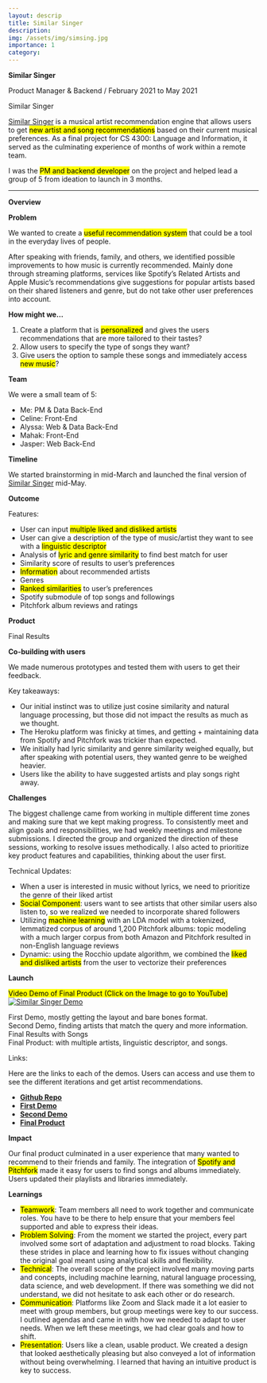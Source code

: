 ```yaml
---
layout: descrip
title: Similar Singer
description:
img: /assets/img/simsing.jpg
importance: 1
category:
---
```


**Similar Singer**

Product Manager & Backend / February 2021 to May 2021

<div class="row">
    <div class="col-sm mt-3 mt-md-0">
        <img class="center" src="{{ '/assets/img/simsing2.jpg' | relative_url }}" alt="" title="similar singer"/>
    </div>
</div>
<div class="caption">
    Similar Singer
</div>

[Similar Singer](https://similarsinger-final.herokuapp.com/) is a musical artist recommendation engine that allows users to get <mark>new artist and song recommendations</mark> based on their current musical preferences. As a final project for CS 4300: Language and Information, it served as the culminating experience of months of work within a remote team.

I was the <mark>PM and backend developer</mark> on the project and helped lead a group of 5 from ideation to launch in 3 months.

---

**Overview**

**Problem**

We wanted to create a <mark>useful recommendation system</mark> that could be a tool in the everyday lives of people.

After speaking with friends, family, and others, we identified possible improvements to how music is currently recommended. Mainly done through streaming platforms, services like Spotify’s Related Artists and Apple Music’s recommendations give suggestions for popular artists based on their shared listeners and genre, but do not take other user preferences into account.

**How might we…**
1. Create a platform that is <mark>personalized</mark> and gives the users recommendations that are more tailored to their tastes?
2. Allow users to specify the type of songs they want?
3. Give users the option to sample these songs and immediately access <mark>new music</mark>?

**Team**

We were a small team of 5:
- Me: PM & Data Back-End
- Celine: Front-End
- Alyssa: Web & Data Back-End
- Mahak: Front-End
- Jasper: Web Back-End

**Timeline**

We started brainstorming in mid-March and launched the final version of [Similar Singer](https://similarsinger-final.herokuapp.com/) mid-May.

**Outcome**

Features:

- User can input <mark>multiple liked and disliked artists</mark>
- User can give a description of the type of music/artist they want to see with a <mark>linguistic descriptor<mark>
- Analysis of <mark>lyric and genre similarity</mark> to find best match for user
- Similarity score of results to user’s preferences
- <mark>Information</mark> about recommended artists
- Genres
- <mark>Ranked similarities</mark> to user’s preferences
- Spotify submodule of top songs and followings
- Pitchfork album reviews and ratings

**Product**

<div class="row">
    <div class="col-sm mt-3 mt-md-0">
        <img class="center" src="{{ '/assets/img/image1.jpg' | relative_url }}" alt="" title="image1"/>
    </div>
</div>
<div class="caption">
    Final Results
</div>

**Co-building with users**

We made numerous prototypes and tested them with users to get their feedback.

Key takeaways:

- Our initial instinct was to utilize just cosine similarity and natural language processing, but those did not impact the results as much as we thought.
- The Heroku platform was finicky at times, and getting + maintaining data from Spotify and Pitchfork was trickier than expected.
- We initially had lyric similarity and genre similarity weighed equally, but after speaking with potential users, they wanted genre to be weighed heavier.
- Users like the ability to have suggested artists and play songs right away.

**Challenges**

The biggest challenge came from working in multiple different time zones and making sure that we kept making progress. To consistently meet and align goals and responsibilities, we had weekly meetings and milestone submissions. I directed the group and organized the direction of these sessions, working to resolve issues methodically. I also acted to prioritize key product features and capabilities, thinking about the user first.

Technical Updates:
- When a user is interested in music without lyrics, we need to prioritize the genre of their liked artist
- <mark>Social Component</mark>: users want to see artists that other similar users also listen to, so we realized we needed to incorporate shared followers
- Utilizing <mark>machine learning</mark> with an LDA model with a tokenized, lemmatized corpus of around 1,200 Pitchfork albums: topic modeling with a much larger corpus from both Amazon and Pitchfork resulted in non-English language reviews
- Dynamic: using the Rocchio update algorithm, we combined the <mark>liked and disliked artists</mark> from the user to vectorize their preferences

**Launch**

<mark>Video Demo of Final Product (Click on the Image to go to YouTube)</mark>
[![Similar Singer Demo](thumbnail.jpeg)](https://youtu.be/0Hjs5XMiIlo "Similar Singer Demo")

<div class="row">
    <div class="col-sm mt-3 mt-md-0">
        <img class="center" src="{{ '/assets/img/milestone1.jpg' | relative_url }}" alt="" title="milestone1"/>
    </div>
</div>
<div class="caption">
    First Demo, mostly getting the layout and bare bones format.
</div>

<div class="row">
    <div class="col-sm mt-3 mt-md-0">
        <img class="center" src="{{ '/assets/img/milestone2.jpg' | relative_url }}" alt="" title="milestone2"/>
    </div>
</div>
<div class="caption">
    Second Demo, finding artists that match the query and more information.
</div>

<div class="row">
    <div class="col-sm mt-3 mt-md-0">
        <img class="center" src="{{ '/assets/img/finalmilestone1.jpg' | relative_url }}" alt="" title="final1"/>
    </div>
</div>
<div class="caption">
    Final Results with Songs
</div>

<div class="row">
    <div class="col-sm mt-3 mt-md-0">
        <img class="center" src="{{ '/assets/img/finalmilestone2.jpg' | relative_url }}" alt="" title="final2"/>
    </div>
</div>
<div class="caption">
    Final Product: with multiple artists, linguistic descriptor, and songs.
</div>

Links:

Here are the links to each of the demos. Users can access and use them to see the different iterations and get artist recommendations.

- **[Github Repo](https://github.com/chynu/cs4300sp2021-ag2496-cc972-mb2359-jjz67-jxl8)**
- **[First Demo](https://similarsinger.herokuapp.com/ )**
- **[Second Demo](https://similarsinger-prototype2.herokuapp.com/ )**
- **[Final Product](https://similarsinger-final.herokuapp.com/ )**


**Impact**

Our final product culminated in a user experience that many wanted to recommend to their friends and family. The integration of <mark>Spotify and Pitchfork</mark> made it easy for users to find songs and albums immediately. Users updated their playlists and libraries immediately.

**Learnings**

- <mark>Teamwork</mark>: Team members all need to work together and communicate roles. You have to be there to help ensure that your members feel supported and able to express their ideas.
- <mark>Problem Solving</mark>: From the moment we started the project, every part involved some sort of adaptation and adjustment to road blocks. Taking these strides in place and learning how to fix issues without changing the original goal meant using analytical skills and flexibility.
- <mark>Technical</mark>: The overall scope of the project involved many moving parts and concepts, including machine learning, natural language processing, data science, and web development. If there was something we did not understand, we did not hesitate to ask each other or do research.
- <mark>Communication</mark>: Platforms like Zoom and Slack made it a lot easier to meet with group members, but group meetings were key to our success. I outlined agendas and came in with how we needed to adapt to user needs. When we left these meetings, we had clear goals and how to shift.
- <mark>Presentation</mark>: Users like a clean, usable product. We created a design that looked aesthetically pleasing but also conveyed a lot of information without being overwhelming. I learned that having an intuitive product is key to success.
